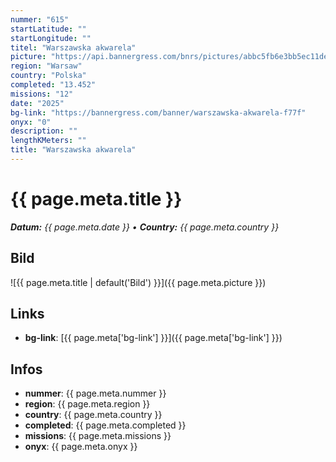 ```yaml
---
nummer: "615"
startLatitude: ""
startLongitude: ""
titel: "Warszawska akwarela"
picture: "https://api.bannergress.com/bnrs/pictures/abbc5fb6e3bb5ec11ded7cf9b51c22aa"
region: "Warsaw"
country: "Polska"
completed: "13.452"
missions: "12"
date: "2025"
bg-link: "https://bannergress.com/banner/warszawska-akwarela-f77f"
onyx: "0"
description: ""
lengthKMeters: ""
title: "Warszawska akwarela"
---
```


# {{ page.meta.title }}
_**Datum:** {{ page.meta.date }} • **Country:** {{ page.meta.country }}_

## Bild
![{{ page.meta.title | default('Bild') }}]({{ page.meta.picture }})

## Links
- **bg-link**: [{{ page.meta['bg-link'] }}]({{ page.meta['bg-link'] }})

## Infos
- **nummer**: {{ page.meta.nummer }}
- **region**: {{ page.meta.region }}
- **country**: {{ page.meta.country }}
- **completed**: {{ page.meta.completed }}
- **missions**: {{ page.meta.missions }}
- **onyx**: {{ page.meta.onyx }}

